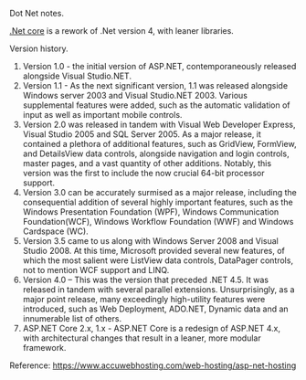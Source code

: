 Dot Net notes.


[.Net core](https://dotnet.microsoft.com/learn/dotnet/what-is-dotnet)  is a rework of .Net version 4, with leaner libraries.

Version history.

1. Version 1.0 - the initial version of ASP.NET, contemporaneously released alongside Visual Studio.NET.
2. Version 1.1 - As the next significant version, 1.1 was released alongside Windows server 2003 and Visual Studio.NET 2003. Various supplemental features were added, such as the automatic validation of input as well as important mobile controls.
3. Version 2.0 was released in tandem with Visual Web Developer Express, Visual Studio 2005 and SQL Server 2005. As a major release, it contained a plethora of additional features, such as GridView, FormView, and DetailsView data controls, alongside navigation and login controls, master pages, and a vast quantity of other additions. Notably, this version was the first to include the now crucial 64-bit processor support.
4. Version 3.0 can be accurately surmised as a major release, including the consequential addition of several highly important features, such as the Windows Presentation Foundation (WPF), Windows Communication Foundation(WCF), Windows Workflow Foundation (WWF) and Windows Cardspace (WC).
5. Version 3.5 came to us along with Windows Server 2008 and Visual Studio 2008. At this time, Microsoft provided several new features, of which the most salient were ListView data controls, DataPager controls, not to mention WCF support and LINQ.
6. Version 4.0 – This was the version that preceded .NET 4.5. It was released in tandem with several parallel extensions. Unsurprisingly, as a major point release, many exceedingly high-utility features were introduced, such as Web Deployment, ADO.NET, Dynamic data and an innumerable list of others.
7. ASP.NET Core 2.x, 1.x - ASP.NET Core is a redesign of ASP.NET 4.x, with architectural changes that result in a leaner, more modular framework.

Reference:
https://www.accuwebhosting.com/web-hosting/asp-net-hosting
